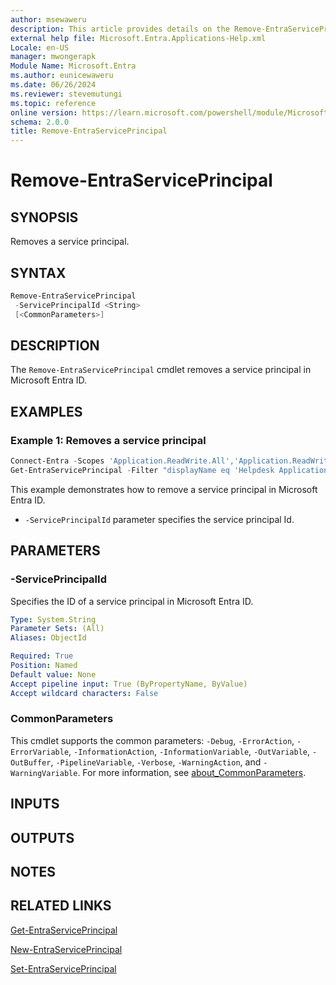 ```yaml
---
author: msewaweru
description: This article provides details on the Remove-EntraServicePrincipal command.
external help file: Microsoft.Entra.Applications-Help.xml
Locale: en-US
manager: mwongerapk
Module Name: Microsoft.Entra
ms.author: eunicewaweru
ms.date: 06/26/2024
ms.reviewer: stevemutungi
ms.topic: reference
online version: https://learn.microsoft.com/powershell/module/Microsoft.Entra/Remove-EntraServicePrincipal
schema: 2.0.0
title: Remove-EntraServicePrincipal
---
```


# Remove-EntraServicePrincipal

## SYNOPSIS

Removes a service principal.

## SYNTAX

```powershell
Remove-EntraServicePrincipal
 -ServicePrincipalId <String>
 [<CommonParameters>]
```

## DESCRIPTION

The `Remove-EntraServicePrincipal` cmdlet removes a service principal in Microsoft Entra ID.

## EXAMPLES

### Example 1: Removes a service principal

```powershell
Connect-Entra -Scopes 'Application.ReadWrite.All','Application.ReadWrite.OwnedBy'
Get-EntraServicePrincipal -Filter "displayName eq 'Helpdesk Application'" | Remove-EntraServicePrincipal
```

This example demonstrates how to remove a service principal in Microsoft Entra ID.

- `-ServicePrincipalId` parameter specifies the service principal Id.

## PARAMETERS

### -ServicePrincipalId

Specifies the ID of a service principal in Microsoft Entra ID.

```yaml
Type: System.String
Parameter Sets: (All)
Aliases: ObjectId

Required: True
Position: Named
Default value: None
Accept pipeline input: True (ByPropertyName, ByValue)
Accept wildcard characters: False
```

### CommonParameters

This cmdlet supports the common parameters: `-Debug`, `-ErrorAction`, `-ErrorVariable`, `-InformationAction`, `-InformationVariable`, `-OutVariable`, `-OutBuffer`, `-PipelineVariable`, `-Verbose`, `-WarningAction`, and `-WarningVariable`. For more information, see [about_CommonParameters](https://go.microsoft.com/fwlink/?LinkID=113216).

## INPUTS

## OUTPUTS

## NOTES

## RELATED LINKS

[Get-EntraServicePrincipal](Get-EntraServicePrincipal.md)

[New-EntraServicePrincipal](New-EntraServicePrincipal.md)

[Set-EntraServicePrincipal](Set-EntraServicePrincipal.md)
